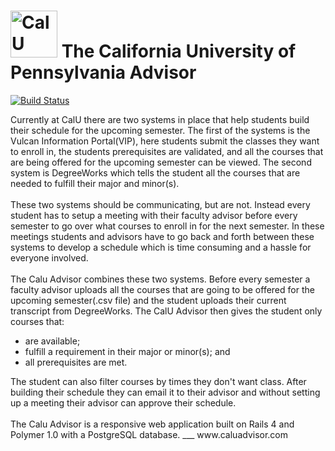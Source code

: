 # <img src="http://calu-advisor.herokuapp.com/assets/callogo2-f1a526e9046574f173668e58b1da422f.png" alt="CalU Advisor" width="75px" /> The California University of Pennsylvania Advisor
[![Build Status](https://travis-ci.org/npezza93/calu_class_scheduler.svg?branch=mkIII)](https://travis-ci.org/npezza93/calu_class_scheduler)

Currently at CalU there are two systems in place that help students build their schedule for the upcoming semester. The first of the systems is the Vulcan Information Portal(VIP), here students submit the classes they want to enroll in, the students prerequisites are validated, and all the courses that are being offered for the upcoming semester can be viewed. The second system is DegreeWorks which tells the student all the courses that are needed to fulfill their major and minor(s).
<br><br>
These two systems should be communicating, but are not. Instead every student has to setup a meeting with their faculty advisor before every semester to go over what courses to enroll in for the next semester. In these meetings students and advisors have to go back and forth between these systems to develop a schedule which is time consuming and a hassle for everyone involved.
<br><br>
The Calu Advisor combines these two systems. Before every semester a faculty advisor uploads all the courses that are going to be offered for the upcoming semester(.csv file) and the student uploads their current transcript from DegreeWorks. The CalU Advisor then gives the student only courses that:
<ul>
<li> are available;
<li> fulfill a requirement in their major or minor(s); and
<li> all prerequisites are met.
</ul>
The student can also filter courses by times they don't want class. After building their schedule they can email it to their advisor and without setting up a meeting their advisor can approve their schedule.
<br><br>
The Calu Advisor is a responsive web application built on Rails 4 and Polymer 1.0 with a PostgreSQL database.
___
www.caluadvisor.com
